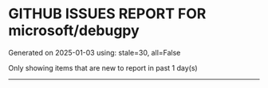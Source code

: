 
# GITHUB ISSUES REPORT FOR microsoft/debugpy


Generated on 2025-01-03 using: stale=30, all=False


Only showing items that are new to report in past 1 day(s)


---




















